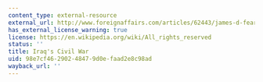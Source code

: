 ```yaml
---
content_type: external-resource
external_url: http://www.foreignaffairs.com/articles/62443/james-d-fearon/iraqs-civil-war
has_external_license_warning: true
license: https://en.wikipedia.org/wiki/All_rights_reserved
status: ''
title: Iraq's Civil War
uid: 98e7cf46-2902-4847-9d0e-faad2e8c98ad
wayback_url: ''
---
```

